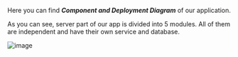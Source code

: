 Here you can find ***Component and Deployment Diagram*** of our application.   
   
As you can see, server part of our app is divided into 5 modules. All of them are independent and have their own service and database.
   
![image](https://user-images.githubusercontent.com/78954615/208267293-2d4a33ea-011d-48e0-b5d5-2b5c70695c5d.png)
